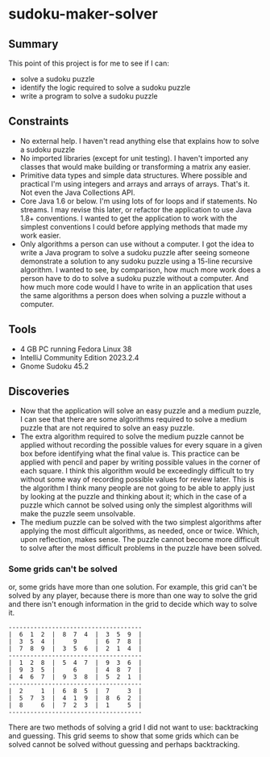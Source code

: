 # sudoku-maker-solver

## Summary
This point of this project is for me to see if I can:
* solve a sudoku puzzle
* identify the logic required to solve a sudoku puzzle
* write a program to solve a sudoku puzzle

## Constraints
* No external help. I haven't read anything else that explains how to solve a sudoku puzzle
* No imported libraries (except for unit testing). I haven't imported any classes that would make building or transforming a matrix any easier. 
* Primitive data types and simple data structures. Where possible and practical I'm using integers and arrays and arrays of arrays. That's it. Not even the Java Collections API.
* Core Java 1.6 or below. I'm using lots of for loops and if statements. No streams. I may revise this later, or refactor the application to use Java 1.8+ conventions. I wanted to get the application to work with the simplest conventions I could before applying methods that made my work easier.
* Only algorithms a person can use without a computer. I got the idea to write a Java program to solve a sudoku puzzle after seeing someone demonstrate a solution to any sudoku puzzle using a 15-line recursive algorithm. I wanted to see, by comparison, how much more work does a person have to do to solve a sudoku puzzle without a computer. And how much more code would I have to write in an application that uses the same algorithms a person does when solving a puzzle without a computer.

## Tools
* 4 GB PC running Fedora Linux 38
* IntelliJ Community Edition 2023.2.4
* Gnome Sudoku 45.2 

## Discoveries
* Now that the application will solve an easy puzzle and a medium puzzle, I can see that there are some algorithms required to solve a medium puzzle that are not required to solve an easy puzzle.
* The extra algorithm required to solve the medium puzzle cannot be applied without recording the possible values for every square in a given box before identifying what the final value is. This practice can be applied with pencil and paper by writing possible values in the corner of each square. I think this algorithm would be exceedingly difficult to try without some way of recording possible values for review later. This is the algorithm I think many people are not going to be able to apply just by looking at the puzzle and thinking about it; which in the case of a puzzle which cannot be solved using only the simplest algorithms will make the puzzle seem unsolvable. 
* The medium puzzle can be solved with the two simplest algorithms after applying the most difficult algorithms, as needed, once or twice. Which, upon reflection, makes sense. The puzzle cannot become more difficult to solve after the most difficult problems in the puzzle have been solved. 

### Some grids can't be solved
or, some grids have more than one solution. For example, this grid can't be solved by any player, because there is more than one way to solve the grid and there isn't enough information in the grid to decide which way to solve it. 
```
-------------------------------------
|  6  1  2  |  8  7  4  |  3  5  9  |  
|  3  5  4  |     9     |  6  7  8  |  
|  7  8  9  |  3  5  6  |  2  1  4  |  
-------------------------------------
|  1  2  8  |  5  4  7  |  9  3  6  |  
|  9  3  5  |     6     |  4  8  7  |  
|  4  6  7  |  9  3  8  |  5  2  1  |  
-------------------------------------
|  2     1  |  6  8  5  |  7     3  |  
|  5  7  3  |  4  1  9  |  8  6  2  |  
|  8     6  |  7  2  3  |  1     5  |  
-------------------------------------
```
There are two methods of solving a grid I did not want to use: backtracking and guessing. This grid seems to show that some grids which can be solved cannot be solved without guessing and perhaps backtracking.
